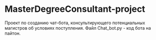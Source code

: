 # MasterDegreeConsultant-project
Проект по созданию чат-бота, консультирующего потенциальных магистров об условиях поступления. 
Файл Chat_bot.py - код бота на пайтон.
